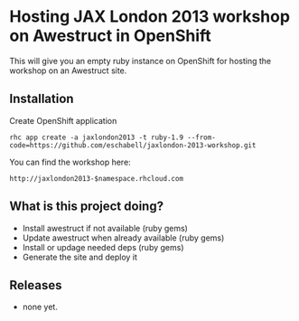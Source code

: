Hosting JAX London 2013 workshop on Awestruct in OpenShift
==========================================================

This will give you an empty ruby instance on OpenShift for hosting the workshop on an Awestruct site.

Installation
------------

Create OpenShift application

    rhc app create -a jaxlondon2013 -t ruby-1.9 --from-code=https://github.com/eschabell/jaxlondon-2013-workshop.git

You can find the workshop here:

    http://jaxlondon2013-$namespace.rhcloud.com

What is this project doing?
---------------------------

* Install awestruct if not available (ruby gems)
* Update awestruct when already available (ruby gems)
* Install or updage needed deps (ruby gems)
* Generate the site and deploy it

Releases
--------

- none yet.
